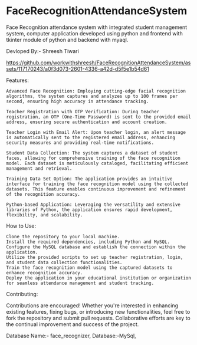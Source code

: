 # FaceRecognitionAttendanceSystem
Face Recognition attendance system with integrated student management system, computer application developed using python and frontend with tkinter module of python and backend with myaql.

Devloped By:- Shreesh Tiwari

https://github.com/workwithshreesh/FaceRecognitionAttendanceSystem/assets/117170243/a0f3d073-2601-4336-a42d-d5f5e1b54d61

Features:

    Advanced Face Recognition: Employing cutting-edge facial recognition algorithms, the system captures and analyzes up to 100 frames per second, ensuring high accuracy in attendance tracking.

    Teacher Registration with OTP Verification: During teacher registration, an OTP (One-Time Password) is sent to the provided email address, ensuring secure authentication and account creation.

    Teacher Login with Email Alert: Upon teacher login, an alert message is automatically sent to the registered email address, enhancing security measures and providing real-time notifications.

    Student Data Collection: The system captures a dataset of student faces, allowing for comprehensive training of the face recognition model. Each dataset is meticulously cataloged, facilitating efficient management and retrieval.

    Training Data Set Option: The application provides an intuitive interface for training the face recognition model using the collected datasets. This feature enables continuous improvement and refinement of the recognition accuracy.

    Python-based Application: Leveraging the versatility and extensive libraries of Python, the application ensures rapid development, flexibility, and scalability.

How to Use:

    Clone the repository to your local machine.
    Install the required dependencies, including Python and MySQL.
    Configure the MySQL database and establish the connection within the application.
    Utilize the provided scripts to set up teacher registration, login, and student data collection functionalities.
    Train the face recognition model using the captured datasets to enhance recognition accuracy.
    Deploy the application in your educational institution or organization for seamless attendance management and student tracking.

Contributing:

Contributions are encouraged! Whether you're interested in enhancing existing features, fixing bugs, or introducing new functionalities, feel free to fork the repository and submit pull requests. Collaborative efforts are key to the continual improvement and success of the project.

Database Name:- face_recognizer, Database:-MySql, 
